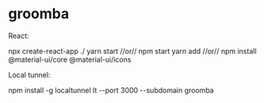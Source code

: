 # groomba

React:

npx create-react-app ./
yarn start //or// npm start
yarn add //or// npm install @material-ui/core @material-ui/icons

Local tunnel:

npm install -g localtunnel
lt --port 3000 --subdomain groomba